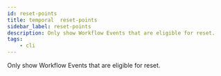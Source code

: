 ```yaml
---
id: reset-points
title: temporal  reset-points
sidebar_label: reset-points
description: Only show Workflow Events that are eligible for reset.
tags:
    - cli
---
```


Only show Workflow Events that are eligible for reset.
